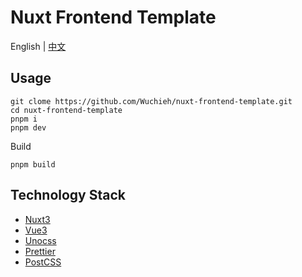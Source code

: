 # Nuxt Frontend Template

English | [中文](README_TW.md)

## Usage

```shell
git clome https://github.com/Wuchieh/nuxt-frontend-template.git
cd nuxt-frontend-template
pnpm i
pnpm dev
```

Build

```shell
pnpm build
```

## Technology Stack

- [Nuxt3](https://nuxt.com/)
- [Vue3](https://vuejs.org/)
- [Unocss](https://unocss.dev/)
- [Prettier](https://prettier.io/)
- [PostCSS](https://postcss.org/)
